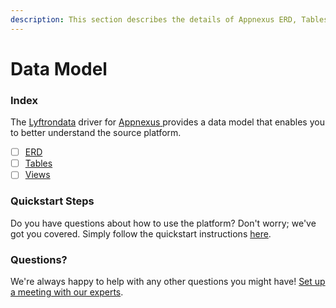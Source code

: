 ```yaml
---
description: This section describes the details of Appnexus ERD, Tables, and Views.
---
```


# Data Model

### Index

The  [Lyftrondata](https://www.lyftrondata.com/) driver for [Appnexus](https://www.lyftrondata.com/integration/appnexus/)[ ](https://www.lyftrondata.com/integration/appnexus/)provides a data model that enables you to better understand the source platform.

* [ ] [ERD](../../../finance-analytics/appnexus/data-model/erd.md)
* [ ] [Tables](../../../finance-analytics/appnexus/data-model/tables.md)
* [ ] [Views](../../../finance-analytics/appnexus/data-model/views.md)

### Quickstart Steps

Do you have questions about how to use the platform? Don't worry; we've got you covered. Simply follow the quickstart instructions [here](../../../../quickstart-steps.md).

### Questions? <a href="#questions" id="questions"></a>

We're always happy to help with any other questions you might have! [Set up a meeting with our experts](https://www.lyftrondata.com/book-a-meeting/).

